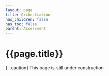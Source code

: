 ```yaml
---
layout: page
title: Orchestration
has_children: false
has_toc: false
parent: Assessment
---
```


# {{page.title}}

{: .caution}
This page is still under construction